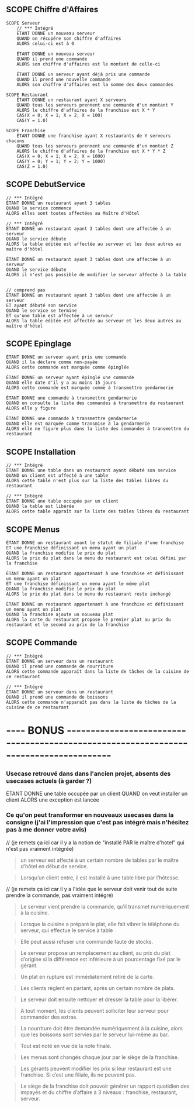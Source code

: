 ## SCOPE Chiffre d'Affaires

    SCOPE Serveur
        // *** Intégré
    	ÉTANT DONNÉ un nouveau serveur
    	QUAND on récupére son chiffre d'affaires
    	ALORS celui-ci est à 0

    	ÉTANT DONNÉ un nouveau serveur
    	QUAND il prend une commande
    	ALORS son chiffre d'affaires est le montant de celle-ci

    	ÉTANT DONNÉ un serveur ayant déjà pris une commande
    	QUAND il prend une nouvelle commande
    	ALORS son chiffre d'affaires est la somme des deux commandes

    SCOPE Restaurant
    	ÉTANT DONNÉ un restaurant ayant X serveurs
    	QUAND tous les serveurs prennent une commande d'un montant Y
    	ALORS le chiffre d'affaires de la franchise est X * Y
    	CAS(X = 0; X = 1; X = 2; X = 100)
    	CAS(Y = 1.0)

    SCOPE Franchise
    	ÉTANT DONNÉ une franchise ayant X restaurants de Y serveurs chacuns
    	QUAND tous les serveurs prennent une commande d'un montant Z
    	ALORS le chiffre d'affaires de la franchise est X * Y * Z
    	CAS(X = 0; X = 1; X = 2; X = 1000)
    	CAS(Y = 0; Y = 1; Y = 2; Y = 1000)
    	CAS(Z = 1.0)

## SCOPE DebutService
    // *** Intégré
    ÉTANT DONNE un restaurant ayant 3 tables
    QUAND le service commence
    ALORS elles sont toutes affectées au Maître d'Hôtel

    // *** Intégré
    ÉTANT DONNÉ un restaurant ayant 3 tables dont une affectée à un serveur
    QUAND le service débute
    ALORS la table éditée est affectée au serveur et les deux autres au maître d'hôtel

    ÉTANT DONNÉ un restaurant ayant 3 tables dont une affectée à un serveur
    QUAND le service débute
    ALORS il n'est pas possible de modifier le serveur affecté à la table


    // comprend pas
    ÉTANT DONNÉ un restaurant ayant 3 tables dont une affectée à un serveur
    ET ayant débuté son service
    QUAND le service se termine
    ET qu'une table est affectée à un serveur
    ALORS la table éditée est affectée au serveur et les deux autres au maître d'hôtel

## SCOPE Epinglage
    ÉTANT DONNE un serveur ayant pris une commande
    QUAND il la déclare comme non-payée
    ALORS cette commande est marquée comme épinglée

    ÉTANT DONNE un serveur ayant épinglé une commande
    QUAND elle date d'il y a au moins 15 jours
    ALORS cette commande est marquée comme à transmettre gendarmerie

    ÉTANT DONNE une commande à transmettre gendarmerie
    QUAND on consulte la liste des commandes à transmettre du restaurant
    ALORS elle y figure

    ÉTANT DONNE une commande à transmettre gendarmerie
    QUAND elle est marquée comme transmise à la gendarmerie
    ALORS elle ne figure plus dans la liste des commandes à transmettre du restaurant

## SCOPE Installation
    // *** Intégré
    ÉTANT DONNE une table dans un restaurant ayant débuté son service
    QUAND un client est affecté à une table
    ALORS cette table n'est plus sur la liste des tables libres du restaurant

    // *** Intégré
    ÉTANT DONNE une table occupée par un client
    QUAND la table est libérée
    ALORS cette table appraît sur la liste des tables libres du restaurant

## SCOPE Menus
    ÉTANT DONNE un restaurant ayant le statut de filiale d'une franchise
    ET une franchise définissant un menu ayant un plat
    QUAND la franchise modifie le prix du plat
    ALORS le prix du plat dans le menu du restaurant est celui défini par la franchise

    ÉTANT DONNE un restaurant appartenant à une franchise et définissant un menu ayant un plat
    ET une franchise définissant un menu ayant le même plat
    QUAND la franchise modifie le prix du plat
    ALORS le prix du plat dans le menu du restaurant reste inchangé

    ÉTANT DONNE un restaurant appartenant à une franchise et définissant un menu ayant un plat
    QUAND la franchise ajoute un nouveau plat
    ALORS la carte du restaurant propose le premier plat au prix du restaurant et le second au prix de la franchise

## SCOPE Commande
    // *** Intégré
    ÉTANT DONNE un serveur dans un restaurant
    QUAND il prend une commande de nourriture
    ALORS cette commande apparaît dans la liste de tâches de la cuisine de ce restaurant

    // *** Intégré
    ÉTANT DONNE un serveur dans un restaurant
    QUAND il prend une commande de boissons
    ALORS cette commande n'apparaît pas dans la liste de tâches de la cuisine de ce restaurant


# ---- BONUS -------------------------------------------------------------------------------------
### Usecase retrouvé dans dans l'ancien projet, absents des usecases actuels (à garder ?)

ÉTANT DONNE une table occupée par un client
QUAND on veut installer un client
ALORS une exception est lancée

### Ce qu'on peut transformer en nouveaux usecases dans la consigne (j'ai l'impression que c'est pas intégré mais n'hésitez pas à me donner votre avis)

//  (je remets ça ici car il y a la notion de "installé PAR le maître d'hotel" qui n'est pas vraiment intégrée) 
> un serveur est affecté à un certain nombre de tables par le maître d’hôtel en début de service.

> Lorsqu’un client entre, il est installé à une table libre par l’hôtesse.

// (je remets ça ici car il y a l'idée que le serveur doit venir tout de suite prendre la commande, pas vraiment intégré)
> Le serveur vient prendre la commande, qu’il transmet numériquement à la cuisine. 
 
> Lorsque la cuisine a préparé le plat, elle fait vibrer le téléphone du serveur, qui effectue le service à table

> Elle peut aussi refuser une commande faute de stocks.

> Le serveur propose un remplacement au client, au prix du plat d’origine si la 
différence est inférieure à un pourcentage fixé par le gérant. 

> Un plat en rupture est immédiatement retiré de la carte.

> Les clients règlent en partant, après un certain nombre de plats. 

> Le serveur doit ensuite nettoyer et dresser la table pour la libérer.

> A tout moment, les clients peuvent solliciter leur serveur pour commander des extras.

> La nourriture doit être demandée numériquement à la cuisine, alors que les boissons 
sont servies par le serveur lui-même au bar.

> Tout est noté en vue de la note finale.

> Les menus sont changés chaque jour par le siège de la franchise.

> Les gérants peuvent modifier les prix si leur restaurant est une franchise. Si c’est une filiale, 
ils ne peuvent pas.

> Le siège de la franchise doit pouvoir générer un rapport quotidien des impayés 
et du chiffre d’affaire à 3 niveaux : franchise, restaurant, serveur.
